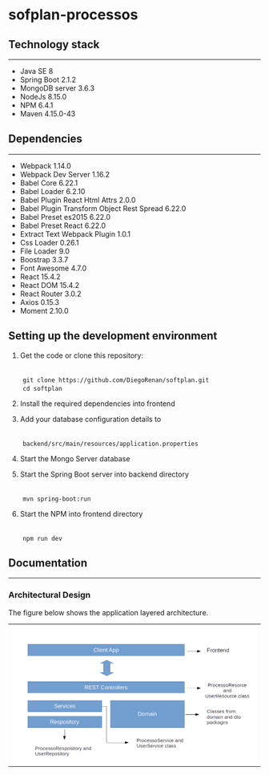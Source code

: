 # sofplan-processos

<h2>Technology stack</h2>
<hr></hr>

<ul>
    <li>Java SE 8</li>
    <li>Spring Boot 2.1.2</li>
    <li>MongoDB server 3.6.3</li>
    <li>NodeJs 8.15.0</li>
    <li>NPM 6.4.1</li>
    <li>Maven 4.15.0-43</li>
</ul>

<h2>Dependencies</h2>
<hr></hr>

<ul>    
    <li>Webpack 1.14.0</li>
    <li>Webpack Dev Server 1.16.2</li>
    <li>Babel Core 6.22.1</li>
    <li>Babel Loader 6.2.10</li>
    <li>Babel Plugin React Html Attrs 2.0.0</li>
    <li>Babel Plugin Transform Object Rest Spread 6.22.0</li>
    <li>Babel Preset es2015 6.22.0</li>
    <li>Babel Preset React 6.22.0</li>
    <li>Extract Text Webpack Plugin 1.0.1</li>
    <li>Css Loader 0.26.1</li>
    <li>File Loader 9.0</li>
    <li>Boostrap 3.3.7</li>
    <li>Font Awesome 4.7.0</li>
    <li>React 15.4.2</li>
    <li>React DOM 15.4.2</li>
    <li>React Router 3.0.2</li>
    <li>Axios 0.15.3</li>
    <li>Moment 2.10.0</li>
</ul>

<h2>Setting up the development environment</h2>

1. Get the code or clone this repository:
<code>
    git clone https://github.com/DiegoRenan/softplan.git
    cd softplan
</code>

2. Install the required dependencies into frontend

3. Add your database configuration details to 
<code>
    backend/src/main/resources/application.properties
</code>

4. Start the Mongo Server database

5. Start the Spring Boot server into backend directory
<code>
    mvn spring-boot:run
</code>

6. Start the NPM into frontend directory 
<code>
    npm run dev
</code>

<h2>Documentation</h2>
<hr></hr>

<h3>Architectural Design</h3>

The figure below shows the application layered architecture.

<center><table><tr>
<td valign="top" align="left" width="75%">
<img src="diagrams/layers.png">
</td></tr></table></center>




